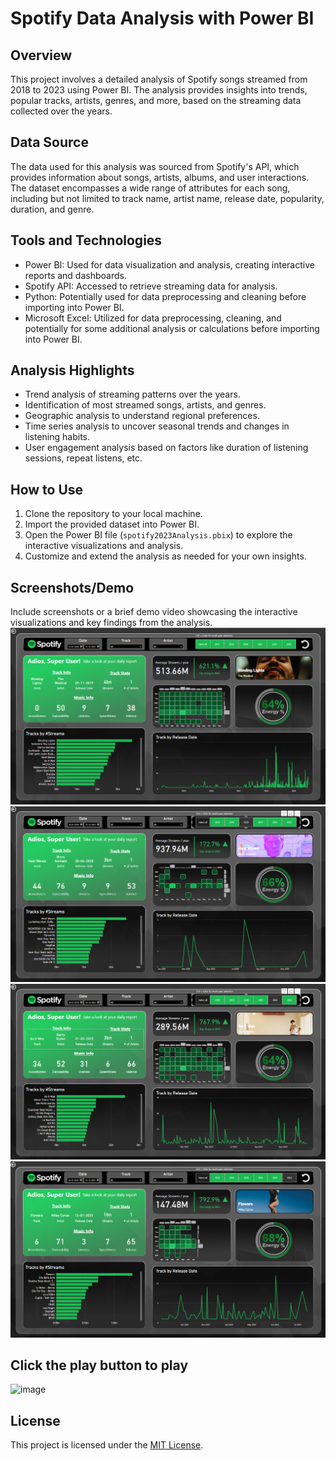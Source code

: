 # Spotify Data Analysis with Power BI

## Overview
This project involves a detailed analysis of Spotify songs streamed from 2018 to 2023 using Power BI. The analysis provides insights into trends, popular tracks, artists, genres, and more, based on the streaming data collected over the years.

## Data Source
The data used for this analysis was sourced from Spotify's API, which provides information about songs, artists, albums, and user interactions. The dataset encompasses a wide range of attributes for each song, including but not limited to track name, artist name, release date, popularity, duration, and genre.

## Tools and Technologies
- Power BI: Used for data visualization and analysis, creating interactive reports and dashboards.
- Spotify API: Accessed to retrieve streaming data for analysis.
- Python: Potentially used for data preprocessing and cleaning before importing into Power BI.
- Microsoft Excel: Utilized for data preprocessing, cleaning, and potentially for some additional analysis or calculations before importing into Power BI.

## Analysis Highlights
- Trend analysis of streaming patterns over the years.
- Identification of most streamed songs, artists, and genres.
- Geographic analysis to understand regional preferences.
- Time series analysis to uncover seasonal trends and changes in listening habits.
- User engagement analysis based on factors like duration of listening sessions, repeat listens, etc.

## How to Use
1. Clone the repository to your local machine.
2. Import the provided dataset into Power BI.
3. Open the Power BI file (`spotify2023Analysis.pbix`) to explore the interactive visualizations and analysis.
4. Customize and extend the analysis as needed for your own insights.

## Screenshots/Demo
Include screenshots or a brief demo video showcasing the interactive visualizations and key findings from the analysis.
![image](1.png)
![image](2.png)
![image](3.png)
![image](4.png)

## Click the play button to play
![image](screenrecord.gif)



## License
This project is licensed under the [MIT License](LICENSE).
